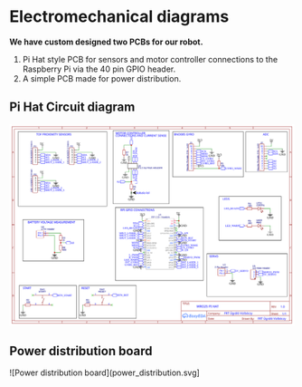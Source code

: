 Electromechanical diagrams
====

**We have custom designed two PCBs for our robot.**

1. Pi Hat style PCB for sensors and motor controller connections to the Raspberry Pi via the 40 pin GPIO header.
2. A simple PCB made for power distribution.

## Pi Hat Circuit diagram
![Circuit Diagram](pi_hat.svg)

## Power distribution board
![Power distribution board](power_distribution.svg]


